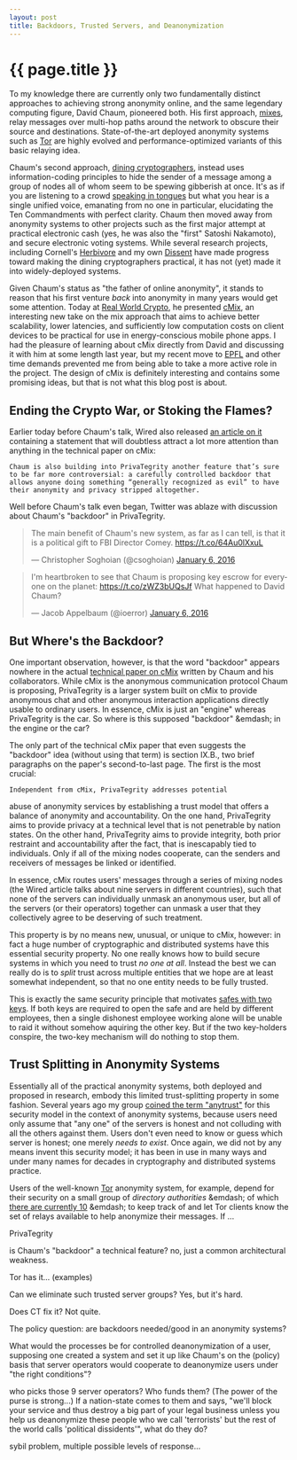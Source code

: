 ```yaml
---
layout: post
title: Backdoors, Trusted Servers, and Deanonymization
---
```


{{ page.title }}
================

To my knowledge there are currently only two fundamentally distinct approaches
to achieving strong anonymity online,
and the same legendary computing figure, David Chaum,
pioneered both.
His first approach,
[mixes](http://www.freehaven.net/anonbib/cache/chaum-mix.pdf),
relay messages over multi-hop paths around the network
to obscure their source and destinations.
State-of-the-art deployed anonymity systems such as
[Tor](https://www.torproject.org/)
are highly evolved and performance-optimized variants
of this basic relaying idea.

Chaum's second approach,
[dining cryptographers](http://www.freehaven.net/anonbib/cache/chaum-dc.pdf),
instead uses information-coding principles to hide the sender of a message
among a group of nodes all of whom seem to be spewing gibberish at once.
It's as if you are listening to a crowd
[speaking in tongues](http://www.christianpublishers.org/Speaking%20in%20Tongues-1.jpg)
but what you hear is a single unified voice,
emanating from no one in particular,
elucidating the Ten Commandments with perfect clarity.
Chaum then moved away from anonymity systems
to other projects such as the first major attempt at practical electronic cash
(yes, he was also the "first" Satoshi Nakamoto),
and secure electronic voting systems.
While several research projects,
including Cornell's
[Herbivore](https://www.cs.cornell.edu/people/egs/herbivore/)
and my own
[Dissent](http://dedis.cs.yale.edu/dissent/)
have made progress toward making the dining cryptographers practical,
it has not (yet) made it into widely-deployed systems.

Given Chaum's status as "the father of online anonymity",
it stands to reason
that his first venture *back* into anonymity in many years
would get some attention.
Today at [Real World Crypto](http://www.realworldcrypto.com/rwc2016),
he presented
[cMix](http://eprint.iacr.org/2016/008.pdf),
an interesting new take on the mix approach
that aims to achieve better scalability, lower latencies,
and sufficiently low computation costs on client devices
to be practical for use in energy-conscious mobile phone apps.
I had the pleasure of learning about cMix directly from David
and discussing it with him at some length last year,
but my recent move to [EPFL](http://www.epfl.ch/) and other time demands
prevented me from being able to take a more active role in the project.
The design of cMix is definitely interesting and contains some promising ideas,
but that is not what this blog post is about.

Ending the Crypto War, or Stoking the Flames?
---------------------------------------------

Earlier today before Chaum's talk, Wired also released
[an article on it](http://www.wired.com/2016/01/david-chaum-father-of-online-anonymity-plan-to-end-the-crypto-wars/)
containing a statement that will doubtless attract
a lot more attention than anything in the technical paper on cMix:

	Chaum is also building into PrivaTegrity another feature that’s sure to be far more controversial: a carefully controlled backdoor that allows anyone doing something “generally recognized as evil” to have their anonymity and privacy stripped altogether.

Well before Chaum's talk even began,
Twitter was ablaze with discussion about Chaum's "backdoor" in PrivaTegrity.

<blockquote class="twitter-tweet" lang="en"><p lang="en" dir="ltr">The main benefit of Chaum&#39;s new system, as far as I can tell, is that it is a political gift to FBI Director Comey. <a href="https://t.co/64Au0lXxuL">https://t.co/64Au0lXxuL</a></p>&mdash; Christopher Soghoian (@csoghoian) <a href="https://twitter.com/csoghoian/status/684730483503149056">January 6, 2016</a></blockquote>
<script async src="//platform.twitter.com/widgets.js" charset="utf-8"></script>

<blockquote class="twitter-tweet" lang="en"><p lang="en" dir="ltr">I&#39;m heartbroken to see that Chaum is proposing key escrow for everyone on the planet: <a href="https://t.co/zWZ3bUQsJf">https://t.co/zWZ3bUQsJf</a> What happened to David Chaum?</p>&mdash; Jacob Appelbaum (@ioerror) <a href="https://twitter.com/ioerror/status/684763375260270592">January 6, 2016</a></blockquote>
<script async src="//platform.twitter.com/widgets.js" charset="utf-8"></script>

But Where's the Backdoor?
-------------------------

One important observation, however, is that the word "backdoor"
appears nowhere in the actual
[technical paper on cMix](http://eprint.iacr.org/2016/008.pdf) written by
Chaum and his collaborators.
While cMix is the anonymous communication protocol Chaum is proposing,
PrivaTegrity is a larger system built on cMix
to provide anonymous chat and other anonymous interaction applications
directly usable to ordinary users.
In essence, cMix is just an "engine" whereas PrivaTegrity is the car.
So where is this supposed "backdoor" &emdash; in the engine or the car?

The only part of the technical cMix paper that even suggests
the "backdoor" idea (without using that term)
is section IX.B., two brief paragraphs on the paper's second-to-last page.
The first is the most crucial:

	Independent from cMix, PrivaTegrity addresses potential
abuse of anonymity services by establishing a trust model
that offers a balance of anonymity and accountability. On the
one hand, PrivaTegrity aims to provide privacy at a technical
level that is not penetrable by nation states. On the other
hand, PrivaTegrity aims to provide integrity, both prior restraint
and accountability after the fact, that is inescapably tied to
individuals. Only if all of the mixing nodes cooperate, can the
senders and receivers of messages be linked or identified.

In essence, cMix routes users' messages through a series of mixing nodes
(the Wired article talks about nine servers in different countries),
such that none of the servers can individually unmask an anonymous user,
but all of the servers (or their operators) together can unmask a user
that they collectively agree to be deserving of such treatment.

This property is by no means new, unusual, or unique to cMix, however:
in fact a huge number of cryptographic and distributed systems
have this essential security property.
No one really knows how to build secure systems
in which you need to trust *no one at all*.
Instead the best we can really do is to *split* trust across multiple entities
that we hope are at least somewhat independent,
so that no one entity needs to be fully trusted.

This is exactly the same security principle that motivates
[safes with two keys](http://www.deansafe.com/uncodrsawisa.html).
If both keys are required to open the safe and are held by different employees,
then a single dishonest employee working alone will be unable to raid it
without somehow aquiring the other key.
But if the two key-holders conspire,
the two-key mechanism will do nothing to stop them.

Trust Splitting in Anonymity Systems
------------------------------------

Essentially all of the practical anonymity systems,
both deployed and proposed in research,
embody this limited trust-splitting property in some fashion.
Several years ago my group
[coined the term "anytrust"](http://dedis.cs.yale.edu/dissent/papers/eurosec12-abs)
for this security model in the context of anonymity systems,
because users need only assume that "any one" of the servers is honest
and not colluding with all the others against them.
Users don't even need to know or guess which server is honest;
one merely *needs to exist*.
Once again, we did not by any means invent this security model;
it has been in use in many ways and under many names for decades
in cryptography and distributed systems practice.

Users of the well-known [Tor](https://www.torproject.org/) anonymity system,
for example,
depend for their security on a small group of 
*directory authorities* &emdash;
of which [there are currently 10](https://twitter.com/kristovatlas/status/684845884576796673) &emdash;
to keep track of and let Tor clients know the set of relays
available to help anonymize their messages.
If ...


PrivaTegrity

is Chaum's "backdoor" a technical feature?
no, just a common architectural weakness.

Tor has it... (examples)

Can we eliminate such trusted server groups?  Yes, but it's hard.

Does CT fix it?  Not quite.



The policy question: are backdoors needed/good in an anonymity systems?

What would the processes be for controlled deanonymization of a user,
supposing one created a system and set it up like Chaum's
on the (policy) basis that server operators would cooperate
to deanonymize users under "the right conditions"?

who picks those 9 server operators?  Who funds them?
(The power of the purse is strong...)
If a nation-state comes to them and says, 
"we'll block your service and thus destroy a big part of your legal business
unless you help us deanonymize these people who we call 'terrorists'
but the rest of the world calls 'political dissidents'",
what do they do?

sybil problem, multiple possible levels of response...

